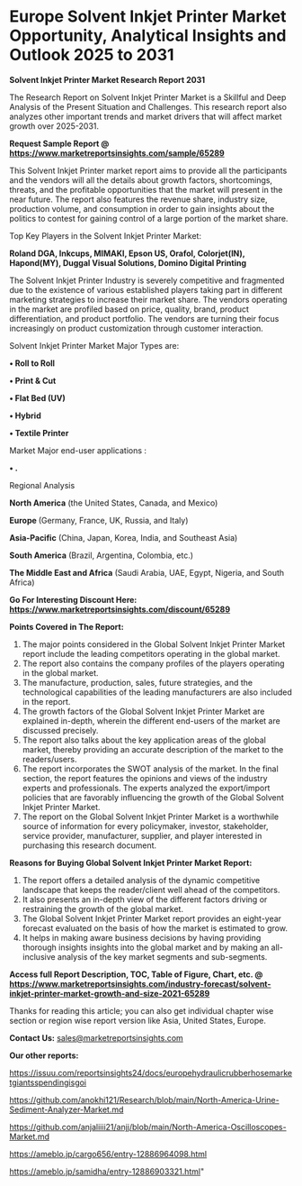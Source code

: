 # Europe Solvent Inkjet Printer Market Opportunity, Analytical Insights and Outlook 2025 to 2031

<strong>Solvent Inkjet Printer Market Research Report 2031</strong>

The Research Report on Solvent Inkjet Printer Market is a Skillful and Deep Analysis of the Present Situation and Challenges. This research report also analyzes other important trends and market drivers that will affect market growth over 2025-2031.

<strong>Request Sample Report @ <a href=https://www.marketreportsinsights.com/sample/65289>https://www.marketreportsinsights.com/sample/65289</a></strong>

This Solvent Inkjet Printer market report aims to provide all the participants and the vendors will all the details about growth factors, shortcomings, threats, and the profitable opportunities that the market will present in the near future. The report also features the revenue share, industry size, production volume, and consumption in order to gain insights about the politics to contest for gaining control of a large portion of the market share.

Top Key Players in the Solvent Inkjet Printer Market:

<strong>Roland DGA, Inkcups, MIMAKI, Epson US, Orafol, Colorjet(IN), Hapond(MY), Duggal Visual Solutions, Domino Digital Printing</strong>

The Solvent Inkjet Printer Industry is severely competitive and fragmented due to the existence of various established players taking part in different marketing strategies to increase their market share. The vendors operating in the market are profiled based on price, quality, brand, product differentiation, and product portfolio. The vendors are turning their focus increasingly on product customization through customer interaction.

Solvent Inkjet Printer Market Major Types are:

<strong>• Roll to Roll

• Print & Cut

• Flat Bed (UV)

• Hybrid

• Textile Printer</strong>

Market Major end-user applications :

<strong>• .</strong>

Regional Analysis

</u><strong><b>North America</b></strong> (the United States, Canada, and Mexico)

<strong><b>Europe </b></strong>(Germany, France, UK, Russia, and Italy)

<strong><b>Asia-Pacific</b></strong> (China, Japan, Korea, India, and Southeast Asia)

<strong><b>South America</b></strong> (Brazil, Argentina, Colombia, etc.)

<strong><b>The Middle East and Africa</b></strong> (Saudi Arabia, UAE, Egypt, Nigeria, and South Africa)

<strong>Go For Interesting Discount Here: <a href=https://www.marketreportsinsights.com/discount/65289>https://www.marketreportsinsights.com/discount/65289</a></strong>

<strong>Points Covered in The Report:</strong>
<ol>
  <li>The major points considered in the Global Solvent Inkjet Printer Market report include the leading competitors operating in the global market.</li>
  <li>The report also contains the company profiles of the players operating in the global market.</li>
  <li>The manufacture, production, sales, future strategies, and the technological capabilities of the leading manufacturers are also included in the report.</li>
  <li>The growth factors of the Global Solvent Inkjet Printer Market are explained in-depth, wherein the different end-users of the market are discussed precisely.</li>
  <li>The report also talks about the key application areas of the global market, thereby providing an accurate description of the market to the readers/users.</li>
  <li>The report incorporates the SWOT analysis of the market. In the final section, the report features the opinions and views of the industry experts and professionals. The experts analyzed the export/import policies that are favorably influencing the growth of the Global Solvent Inkjet Printer Market.</li>
  <li>The report on the Global Solvent Inkjet Printer Market is a worthwhile source of information for every policymaker, investor, stakeholder, service provider, manufacturer, supplier, and player interested in purchasing this research document.</li>
</ol>
<strong>Reasons for Buying Global Solvent Inkjet Printer Market Report:</strong>

<ol>
  <li>The report offers a detailed analysis of the dynamic competitive landscape that keeps the reader/client well ahead of the competitors.</li>
  <li>It also presents an in-depth view of the different factors driving or restraining the growth of the global market.</li>
  <li>The Global Solvent Inkjet Printer Market report provides an eight-year forecast evaluated on the basis of how the market is estimated to grow.</li>
  <li>It helps in making aware business decisions by having providing thorough insights insights into the global market and by making an all-inclusive analysis of the key market segments and sub-segments.</li>
</ol>
<strong>Access full Report Description, TOC, Table of Figure, Chart, etc. @ <a href=https://www.marketreportsinsights.com/industry-forecast/solvent-inkjet-printer-market-growth-and-size-2021-65289>https://www.marketreportsinsights.com/industry-forecast/solvent-inkjet-printer-market-growth-and-size-2021-65289</a></strong>


Thanks for reading this article; you can also get individual chapter wise section or region wise report version like Asia, United States, Europe.

<strong>Contact Us:</strong>
sales@marketreportsinsights.com

<strong>Our other reports:</strong>

<a href=https://issuu.com/reportsinsights24/docs/europehydraulicrubberhosemarketgiantsspendingisgoi>https://issuu.com/reportsinsights24/docs/europehydraulicrubberhosemarketgiantsspendingisgoi</a>

<a href=https://github.com/anokhi121/Research/blob/main/North-America-Urine-Sediment-Analyzer-Market.md>https://github.com/anokhi121/Research/blob/main/North-America-Urine-Sediment-Analyzer-Market.md</a>

<a href=https://github.com/anjaliiii21/anjj/blob/main/North-America-Oscilloscopes-Market.md>https://github.com/anjaliiii21/anjj/blob/main/North-America-Oscilloscopes-Market.md</a>

<a href=https://ameblo.jp/cargo656/entry-12886964098.html>https://ameblo.jp/cargo656/entry-12886964098.html</a>

<a href=https://ameblo.jp/samidha/entry-12886903321.html>https://ameblo.jp/samidha/entry-12886903321.html</a>"
